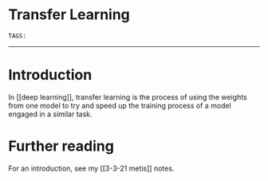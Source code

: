 # Transfer Learning
`TAGS:`

---
# Introduction
In [[deep learning]], transfer learning is the process of using the weights from one model to try and speed up the training process of a model engaged in a similar task. 

# Further reading
For an introduction, see my [[3-3-21 metis]] notes. 